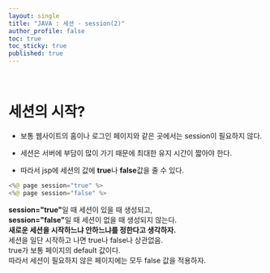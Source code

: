 ```yaml
---
layout: single
title: "JAVA : 세션 - session(2)"
author_profile: false
toc: true
toc_sticky: true
published: true
---
```


<br>

# 세션의 시작?

* 보통 웹사이트의 홈이나 로그인 페이지와 같은 곳에서는 session이 필요하지 않다.

* 세션은 서버에 부담이 많이 가기 때문에 최대한 유지 시간이 짧아야 한다.

* 따라서 jsp에 세션의 값에 **true**나 **false**값을 줄 수 있다.

```java
<%@ page session="true" %>
<%@ page session="false" %>
```

<div class="notice--info">
<b>session="true"</b>일 때 세션이 있을 때 생성되고, <br>
<b>session="false"</b>일 때 세션이 없을 때 생성되지 않는다. <br>
<b>새로운 세션을 시작하느냐 안하느냐를 정한다고 생각하자.</b><br>
세션을 일단 시작하고 나면 true나 false나 상관없음. <br>
true가 보통 페이지의 default 값이다. <br>
따라서 세션이 필요하지 않은 페이지에는 모두 false 값을 적용하자.
</div>

